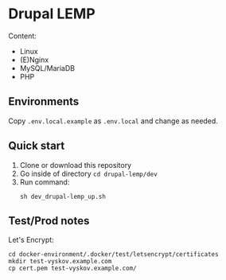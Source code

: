 # Drupal LEMP

Content:
- Linux
- (E)Nginx
- MySQL/MariaDB
- PHP

## Environments

Copy `.env.local.example` as `.env.local` and change as needed.

## Quick start
1. Clone or download this repository
2. Go inside of directory `cd drupal-lemp/dev`
3. Run command:
    ```
    sh dev_drupal-lemp_up.sh
    ```

## Test/Prod notes

Let's Encrypt:
```
cd docker-environment/.docker/test/letsencrypt/certificates
mkdir test-vyskov.example.com
cp cert.pem test-vyskov.example.com/
```